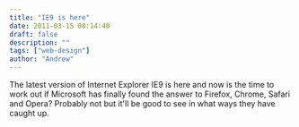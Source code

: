 ```yaml
---
title: "IE9 is here"
date: 2011-03-15 08:14:40
draft: false
description: ""
tags: ["web-design"]
author: "Andrew"
---
```


The latest version of Internet Explorer IE9 is here and now is the time to work out if Microsoft has finally found the answer to Firefox, Chrome, Safari and Opera? Probably not but it'll be good to see in what ways they have caught up.

